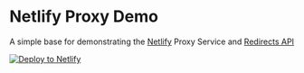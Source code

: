 # Netlify Proxy Demo

A simple base for demonstrating the [Netlify](https://netlify.com?utm_source=github&utm_medium=proxy-demo-pnh&utm_campaign=devex) Proxy Service and [Redirects API](https://docs.netlify.com/routing/redirects/?utm_source=github&utm_medium=proxy-demo-pnh&utm_campaign=devex)


[![Deploy to Netlify](https://www.netlify.com/img/deploy/button.svg)](https://app.netlify.com/start/deploy?repository=https://github.com/philhawksworth/proxy&utm_source=github&utm_medium=proxy-demo-pnh&utm_campaign=devex)
